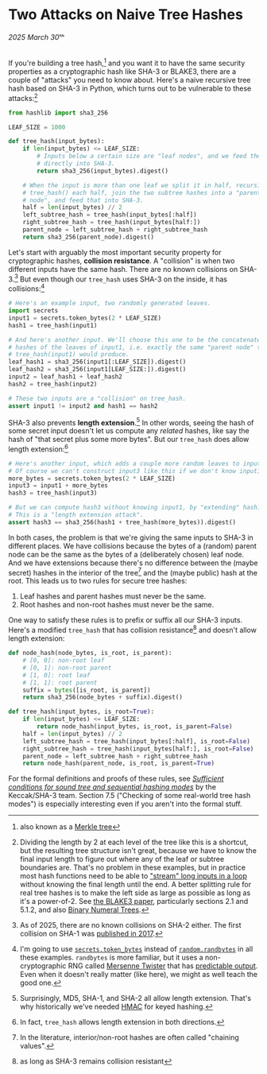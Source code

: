 # Two Attacks on Naive Tree Hashes
###### 2025 March 30ᵗʰ

If you're building a tree hash,[^merkle] and you want it to have the same
security properties as a cryptographic hash like SHA-3 or BLAKE3, there are a
couple of "attacks" you need to know about. Here's a naive recursive tree hash
based on SHA-3 in Python, which turns out to be vulnerable to these
attacks:[^structure]

[^merkle]: also known as a [Merkle tree]

[Merkle tree]: https://en.wikipedia.org/wiki/Merkle_tree

[^structure]: Dividing the length by 2 at each level of the tree like this is a
    shortcut, but the resulting tree structure isn't great, because we have to
    know the final input length to figure out where any of the leaf or subtree
    boundaries are. That's no problem in these examples, but in practice most
    hash functions need to be able to ["stream" long inputs in a loop][update]
    without knowing the final length until the end. A better splitting rule for
    real tree hashes is to make the left side as large as possible as long as
    it's a power-of-2. See [the BLAKE3 paper], particularly sections 2.1 and
    5.1.2, and also [Binary Numeral Trees].

[update]: https://docs.python.org/3/library/hashlib.html#hashlib.hash.update
[the BLAKE3 paper]: https://github.com/BLAKE3-team/BLAKE3-specs/blob/master/blake3.pdf
[Binary Numeral Trees]: https://github.com/BLAKE3-team/BLAKE3-specs/blob/master/blake3.pdf

```python
from hashlib import sha3_256

LEAF_SIZE = 1000

def tree_hash(input_bytes):
    if len(input_bytes) <= LEAF_SIZE:
        # Inputs below a certain size are "leaf nodes", and we feed them
        # directly into SHA-3.
        return sha3_256(input_bytes).digest()

    # When the input is more than one leaf we split it in half, recursively
    # tree_hash() each half, join the two subtree hashes into a "parent
    # node", and feed that into SHA-3.
    half = len(input_bytes) // 2
    left_subtree_hash = tree_hash(input_bytes[:half])
    right_subtree_hash = tree_hash(input_bytes[half:])
    parent_node = left_subtree_hash + right_subtree_hash
    return sha3_256(parent_node).digest()
```

Let's start with arguably the most important security property for
cryptographic hashes, **collision resistance**. A "collision" is when two
different inputs have the same hash. There are no known collisions on
SHA-3.[^collisions] But even though our `tree_hash` uses SHA-3 on the inside,
it has collisions:[^random]

[^collisions]: As of 2025, there are no known collisions on SHA-2 either. The
    first collision on SHA-1 was [published in 2017](https://shattered.io/).

[^random]: I'm going to use [`secrets.token_bytes`] instead of
    [`random.randbytes`] in all these examples. `randbytes` is more familiar,
    but it uses a non-cryptographic RNG called [Mersenne Twister] that has
    [predictable output]. Even when it doesn't really matter (like here), we
    might as well teach the good one.

[`random.randbytes`]: https://docs.python.org/3/library/random.html#random.randbytes
[`secrets.token_bytes`]: https://docs.python.org/3/library/secrets.html#secrets.token_bytes
[Mersenne Twister]: https://en.wikipedia.org/wiki/Mersenne_Twister
[predictable output]: https://github.com/oconnor663/mersenne_breaker

```python
# Here's an example input, two randomly generated leaves.
import secrets
input1 = secrets.token_bytes(2 * LEAF_SIZE)
hash1 = tree_hash(input1)

# And here's another input. We'll choose this one to be the concatenated
# hashes of the leaves of input1, i.e. exactly the same "parent node" that
# tree_hash(input1) would produce.
leaf_hash1 = sha3_256(input1[:LEAF_SIZE]).digest()
leaf_hash2 = sha3_256(input1[LEAF_SIZE:]).digest()
input2 = leaf_hash1 + leaf_hash2
hash2 = tree_hash(input2)

# These two inputs are a "collision" on tree_hash.
assert input1 != input2 and hash1 == hash2
```

SHA-3 also prevents **length extension**.[^extension] In other words, seeing
the hash of some secret input doesn't let us compute any _related_ hashes, like
say the hash of "that secret plus some more bytes". But our `tree_hash` does
allow length extension:[^both_directions]

[^extension]: Surprisingly, MD5, SHA-1, and SHA-2 all allow length extension.
    That's why historically we've needed [HMAC] for keyed hashing.

[HMAC]: https://en.wikipedia.org/wiki/HMAC

[^both_directions]: In fact, `tree_hash` allows length extension in both
    directions.

```python
# Here's another input, which adds a couple more random leaves to input1.
# Of course we can't construct input3 like this if we don't know input1.
more_bytes = secrets.token_bytes(2 * LEAF_SIZE)
input3 = input1 + more_bytes
hash3 = tree_hash(input3)

# But we can compute hash3 without knowing input1, by "extending" hash1.
# This is a "length extension attack".
assert hash3 == sha3_256(hash1 + tree_hash(more_bytes)).digest()
```

In both cases, the problem is that we're giving the same inputs to SHA-3 in
different places. We have collisions because the bytes of a (random) parent
node can be the same as the bytes of a (deliberately chosen) leaf node. And we
have extensions because there's no difference between the (maybe secret) hashes
in the interior of the tree[^cv] and the (maybe public) hash at the root. This
leads us to two rules for secure tree hashes:

[^cv]: In the literature, interior/non-root hashes are often called "chaining
    values".

1. Leaf hashes and parent hashes must never be the same.
2. Root hashes and non-root hashes must never be the same.

One way to satisfy these rules is to prefix or suffix all our SHA-3 inputs.
Here's a modified `tree_hash` that has collision resistance[^assuming] and
doesn't allow length extension:

[^assuming]: as long as SHA-3 remains collision resistant

```python
def node_hash(node_bytes, is_root, is_parent):
    # [0, 0]: non-root leaf
    # [0, 1]: non-root parent
    # [1, 0]: root leaf
    # [1, 1]: root parent
    suffix = bytes([is_root, is_parent])
    return sha3_256(node_bytes + suffix).digest()

def tree_hash(input_bytes, is_root=True):
    if len(input_bytes) <= LEAF_SIZE:
        return node_hash(input_bytes, is_root, is_parent=False)
    half = len(input_bytes) // 2
    left_subtree_hash = tree_hash(input_bytes[:half], is_root=False)
    right_subtree_hash = tree_hash(input_bytes[half:], is_root=False)
    parent_node = left_subtree_hash + right_subtree_hash
    return node_hash(parent_node, is_root, is_parent=True)
```

For the formal definitions and proofs of these rules, see [_Sufficient
conditions for sound tree and sequential hashing modes_][sufficient] by the
Keccak/SHA-3 team. Section 7.5 ("Checking of some real-world tree hash modes")
is especially interesting even if you aren't into the formal stuff.

[sufficient]: https://keccak.team/files/TreeHashing.pdf
